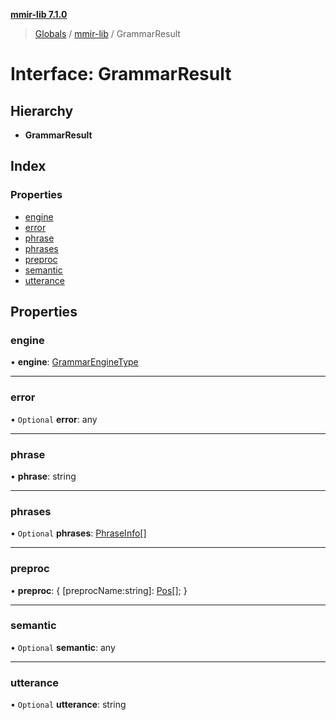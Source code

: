 **[mmir-lib 7.1.0](../README.md)**

> [Globals](../README.md) / [mmir-lib](../modules/mmir_lib.md) / GrammarResult

# Interface: GrammarResult

## Hierarchy

* **GrammarResult**

## Index

### Properties

* [engine](mmir_lib.grammarresult.md#engine)
* [error](mmir_lib.grammarresult.md#error)
* [phrase](mmir_lib.grammarresult.md#phrase)
* [phrases](mmir_lib.grammarresult.md#phrases)
* [preproc](mmir_lib.grammarresult.md#preproc)
* [semantic](mmir_lib.grammarresult.md#semantic)
* [utterance](mmir_lib.grammarresult.md#utterance)

## Properties

### engine

•  **engine**: [GrammarEngineType](../modules/mmir_lib.md#grammarenginetype)

___

### error

• `Optional` **error**: any

___

### phrase

•  **phrase**: string

___

### phrases

• `Optional` **phrases**: [PhraseInfo](mmir_lib.phraseinfo.md)[]

___

### preproc

•  **preproc**: { [preprocName:string]: [Pos](mmir_lib.pos.md)[];  }

___

### semantic

• `Optional` **semantic**: any

___

### utterance

• `Optional` **utterance**: string

